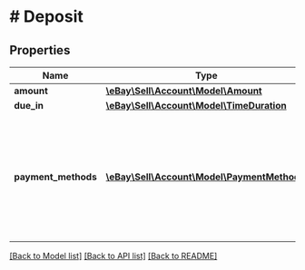 # # Deposit

## Properties

Name | Type | Description | Notes
------------ | ------------- | ------------- | -------------
**amount** | [**\eBay\Sell\Account\Model\Amount**](Amount.md) |  | [optional]
**due_in** | [**\eBay\Sell\Account\Model\TimeDuration**](TimeDuration.md) |  | [optional]
**payment_methods** | [**\eBay\Sell\Account\Model\PaymentMethod[]**](PaymentMethod.md) | For deposits (which are applicable to only motor listings), the paymentMethodType must be set to &#39;PAYPAL&#39; and you must also populate the fields in the recipientAccountReference object. Required if your motor vehicles listing requires a deposit. | [optional]

[[Back to Model list]](../../README.md#models) [[Back to API list]](../../README.md#endpoints) [[Back to README]](../../README.md)
